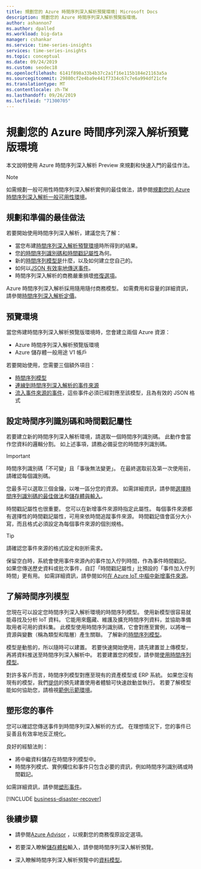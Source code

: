 ```yaml
---
title: 規劃您的 Azure 時間序列深入解析預覽環境| Microsoft Docs
description: 規劃您的 Azure 時間序列深入解析預覽版環境。
author: ashannon7
ms.author: dpalled
ms.workload: big-data
manager: cshankar
ms.service: time-series-insights
services: time-series-insights
ms.topic: conceptual
ms.date: 09/24/2019
ms.custom: seodec18
ms.openlocfilehash: 6141f898a33b4b37c2a1f16e115b184e21163a5a
ms.sourcegitcommit: 29880cf2e4ba9e441f7334c67c7e6a994df21cfe
ms.translationtype: MT
ms.contentlocale: zh-TW
ms.lasthandoff: 09/26/2019
ms.locfileid: "71300705"
---
```

# <a name="plan-your-azure-time-series-insights-preview-environment"></a>規劃您的 Azure 時間序列深入解析預覽版環境

本文說明使用 Azure 時間序列深入解析 Preview 來規劃和快速入門的最佳作法。

> [!NOTE]
> 如需規劃一般可用性時間序列深入解析實例的最佳做法，請參閱[規劃您的 Azure 時間序列深入解析一般可用性環境](time-series-insights-environment-planning.md)。

## <a name="best-practices-for-planning-and-preparation"></a>規劃和準備的最佳做法

若要開始使用時間序列深入解析，建議您先了解：

* 當您布建[時間序列深入解析預覽環境](#the-preview-environment)時所得到的結果。
* 您[的時間序列識別碼和時間戳記屬性](#configure-time-series-ids-and-timestamp-properties)為何。
* 新的[時間序列模型是](#understand-the-time-series-model)什麼，以及如何建立您自己的。
* 如何以[JSON 有效率地傳送事件](#shape-your-events)。
* 時間序列深入解析的商務嚴重損壞[修復選項](#business-disaster-recovery)。

Azure 時間序列深入解析採用隨用隨付商務模型。 如需費用和容量的詳細資訊，請參閱[時間序列深入解析定價](https://azure.microsoft.com/pricing/details/time-series-insights/)。

## <a name="the-preview-environment"></a>預覽環境

當您佈建時間序列深入解析預覽版環境時，您會建立兩個 Azure 資源：

* Azure 時間序列深入解析預覽版環境
* Azure 儲存體一般用途 V1 帳戶

若要開始使用，您需要三個額外項目：

* [時間序列模型](./time-series-insights-update-tsm.md)
* [連線到時間序列深入解析的事件來源](./time-series-insights-how-to-add-an-event-source-iothub.md)
* [流入事件來源的事件](./time-series-insights-send-events.md)，這些事件必須已經對應至該模型，且為有效的 JSON 格式

## <a name="configure-time-series-ids-and-timestamp-properties"></a>設定時間序列識別碼和時間戳記屬性

若要建立新的時間序列深入解析環境，請選取一個時間序列識別碼。 此動作會當作您資料的邏輯分割。 如上述事項，請務必備妥您的時間序列識別碼。

> [!IMPORTANT]
> 時間序列識別碼「不可變」且「事後無法變更」。 在最終選取前及第一次使用前，請確認每個識別碼。

您最多可以選取三個金鑰，以唯一區分您的資源。 如需詳細資訊，請參閱[選擇時間序列識別碼的最佳做法](./time-series-insights-update-how-to-id.md)和[儲存體與輸入](./time-series-insights-update-storage-ingress.md)。

時間戳記屬性也很重要。 您可以在新增事件來源時指定此屬性。 每個事件來源都有選擇性的時間戳記屬性，可用來依時間追蹤事件來源。 時間戳記值會區分大小寫，而且格式必須設定為每個事件來源的個別規格。

> [!TIP]
> 請確認您事件來源的格式設定和剖析需求。

保留空白時，系統會使用事件來源內的事件加入佇列時間，作為事件時間戳記。 如果您傳送歷史資料或批次事件，自訂「時間戳記屬性」比預設的「事件加入佇列時間」更有用。 如需詳細資訊，請參閱如何[在 Azure IoT 中樞中新增事件來源](./time-series-insights-how-to-add-an-event-source-iothub.md)。

## <a name="understand-the-time-series-model"></a>了解時間序列模型

您現在可以設定您時間序列深入解析環境的時間序列模型。 使用新模型很容易就能尋找及分析 IoT 資料。 它能用來鑑藏、維護及擴充時間序列資料，並協助準備取用者可用的資料集。 此模型使用時間序列識別碼，它會對應至實例，以將唯一資源與變數（稱為類型和階層）產生關聯。 了解新的[時間序列模型](./time-series-insights-update-tsm.md)。

模型是動態的，所以隨時可以建置。 若要快速開始使用，請先建置並上傳模型，再將資料推送至時間序列深入解析中。 若要建置您的模型，請參閱[使用時間序列模型](./time-series-insights-update-how-to-tsm.md)。

對許多客戶而言，時間序列模型對應至現有的資產模型或 ERP 系統。 如果您沒有現有的模型，我們[提供](https://github.com/Microsoft/tsiclient)的預先建置使用者體驗可快速啟動並執行。 若要了解模型能如何協助您，請檢視[範例示範環境](https://insights.timeseries.azure.com/preview/demo)。

## <a name="shape-your-events"></a>塑形您的事件

您可以確認您傳送事件到時間序列深入解析的方式。 在理想情況下，您的事件已妥善且有效率地反正規化。

良好的經驗法則：

* 將中繼資料儲存在時間序列模型中。
* 時間序列模式、實例欄位和事件只包含必要的資訊，例如時間序列識別碼或時間戳記。

如需詳細資訊，請參閱[塑形事件](./time-series-insights-send-events.md#json)。

[!INCLUDE [business-disaster-recover](../../includes/time-series-insights-business-recovery.md)]

## <a name="next-steps"></a>後續步驟

- 請參閱[Azure Advisor](../advisor/advisor-overview.md) ，以規劃您的商務復原設定選項。

- 若要深入瞭解[儲存體和](./time-series-insights-update-storage-ingress.md)輸入，請參閱時間序列深入解析預覽。

- 深入瞭解時間序列深入解析預覽中的[資料模型](./time-series-insights-update-tsm.md)。